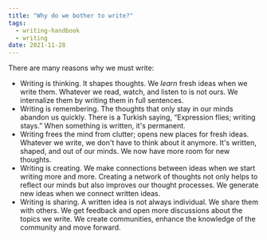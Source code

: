 ```yaml
---
title: "Why do we bother to write?"
tags:
  - writing-handbook
  - writing
date: 2021-11-28
---
```


There are many reasons why we must write:

- Writing is thinking. It shapes thoughts. We *learn* fresh ideas when we write them. Whatever we read, watch, and listen to is not ours. We internalize them by writing them in full sentences.
- Writing is remembering. The thoughts that only stay in our minds abandon us quickly. There is a Turkish saying, “Expression flies; writing stays.” When something is written, it's permanent.
- Writing frees the mind from clutter; opens new places for fresh ideas. Whatever we write, we don't have to think about it anymore. It's written, shaped, and out of our minds. We now have more room for new thoughts.
- Writing is creating. We make connections between ideas when we start writing more and more. Creating a network of thoughts not only helps to reflect our minds but also improves our thought processes. We generate new ideas when we connect written ideas.
- Writing is sharing. A written idea is not always individual. We share them with others. We get feedback and open more discussions about the topics we write. We create communities, enhance the knowledge of the community and move forward.
